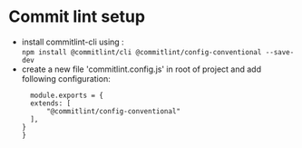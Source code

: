 # Commit lint setup

- install commitlint-cli using : <br/>
  `npm install @commitlint/cli @commitlint/config-conventional --save-dev `
- create a new file 'commitlint.config.js' in root of project and add following configuration:
  ```module.exports = {
    module.exports = {
    extends: [
        "@commitlint/config-conventional"
    ],
  }
  }
  ```
